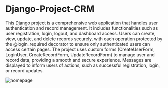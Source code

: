 # Django-Project-CRM
This Django project is a comprehensive web application that handles user authentication and record management. It includes functionalities such as user registration, login, logout, and dashboard access. 
Users can create, view, update, and delete records securely, with each operation protected by the @login_required decorator to ensure only authenticated users can access certain pages. 
The project uses custom forms (CreateUserForm, LoginUser, CreateRecordForm, UpdateRecordForm) to manage user and record data, providing a smooth and secure experience. 
Messages are displayed to inform users of actions, such as successful registration, login, or record updates.

![homepage](https://github.com/user-attachments/assets/7a566047-8c35-4183-a570-586c3821316c)

